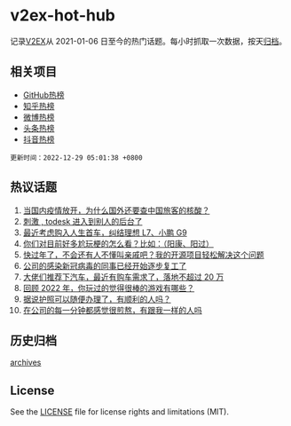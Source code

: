 # v2ex-hot-hub

 记录[V2EX](https://www.v2ex.com/)从 2021-01-06 日至今的热门话题。每小时抓取一次数据，按天[归档](archives)。
 
 ## 相关项目

- [GitHub热榜](https://github.com/lonnyzhang423/github-hot-hub)
- [知乎热榜](https://github.com/lonnyzhang423/zhihu-hot-hub)
- [微博热榜](https://github.com/lonnyzhang423/weibo-hot-hub)
- [头条热榜](https://github.com/lonnyzhang423/toutiao-hot-hub)
- [抖音热榜](https://github.com/lonnyzhang423/douyin-hot-hub)


 `更新时间：2022-12-29 05:01:38 +0800`

## 热议话题

1. [当国内疫情放开，为什么国外还要查中国旅客的核酸？](https://www.v2ex.com/t/905104)
1. [刺激 , todesk 进入到别人的后台了](https://www.v2ex.com/t/905159)
1. [最近考虑购入人生首车，纠结理想 L7、小鹏 G9](https://www.v2ex.com/t/905068)
1. [你们对目前好多尬玩梗的怎么看？比如：（阳康、阳过）](https://www.v2ex.com/t/905086)
1. [快过年了，不会还有人不懂叫亲戚吧？我的开源项目轻松解决这个问题](https://www.v2ex.com/t/905121)
1. [公司的感染新冠病毒的同事已经开始逐步复工了](https://www.v2ex.com/t/905108)
1. [大佬们推荐下汽车，最近有购车需求了，落地不超过 20 万](https://www.v2ex.com/t/905100)
1. [回顾 2022 年，你玩过的觉得很棒的游戏有哪些？](https://www.v2ex.com/t/905169)
1. [据说护照可以随便办理了，有顺利的人吗？](https://www.v2ex.com/t/905063)
1. [在公司的每一分钟都感觉很煎熬，有跟我一样的人吗](https://www.v2ex.com/t/905208)

## 历史归档

[archives](archives)

## License

See the [LICENSE](LICENSE) file for license rights and limitations (MIT).
